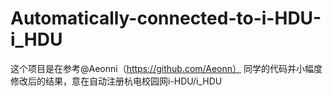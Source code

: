 # Automatically-connected-to-i-HDU-i_HDU

这个项目是在参考@Aeonni（https://github.com/Aeonn） 同学的代码并小幅度修改后的结果，意在自动注册杭电校园网i-HDU/i_HDU